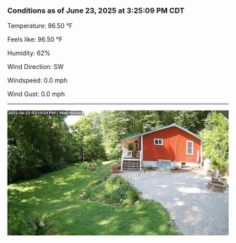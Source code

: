 ### Conditions as of June 23, 2025 at 3:25:09 PM CDT 

Temperature: 96.50 &deg;F

Feels like: 96.50 &deg;F

Humidity: 62%

Wind Direction: SW

Windspeed: 0.0 mph

Wind Gust: 0.0 mph

---

<img src="./images/latest.jpeg"/>

